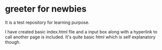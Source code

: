 # greeter for newbies
It is a test repository for learning purpose. 

I have created basic index.html file and a input box along with a hyperlink to call another page is included. It's quite basic html which is self explanatory though.

